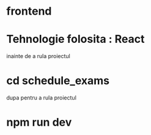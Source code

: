 # frontend
# Tehnologie folosita : React
inainte de a rula proiectul 
# cd schedule_exams
dupa pentru a rula proiectul  
# npm run dev

